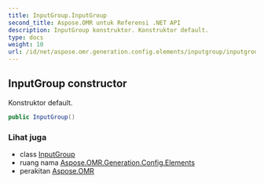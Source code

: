 ```yaml
---
title: InputGroup.InputGroup
second_title: Aspose.OMR untuk Referensi .NET API
description: InputGroup konstruktor. Konstruktor default.
type: docs
weight: 10
url: /id/net/aspose.omr.generation.config.elements/inputgroup/inputgroup/
---
```

## InputGroup constructor

Konstruktor default.

```csharp
public InputGroup()
```

### Lihat juga

* class [InputGroup](../)
* ruang nama [Aspose.OMR.Generation.Config.Elements](../../inputgroup/)
* perakitan [Aspose.OMR](../../../)



